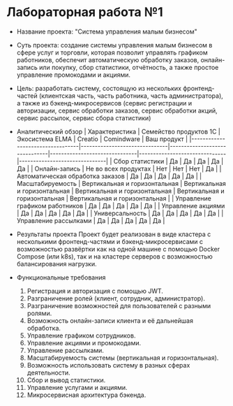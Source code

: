 # Лабораторная работа №1
-   Название проекта: "Система управления малым бизнесом"
-   Суть проекта: создание системы управления малым бизнесом в сфере услуг и торговли, которая позволит управлять графиком работников, обеспечит автоматическую обработку заказов, онлайн-запись или покупку, сбор статистики, отчётность, а также простое управление промокодами и акциями.
-   Цель: разработать систему, состоящую из нескольких фронтенд-частей (клиентская часть, часть работника, часть администратора), а также из бэкенд-микросервисов (сервис регистрации и авторизации, сервис обработки заказов, сервис обработки акций, сервис рассылок, сервис сбора статистики)
-   Аналитический обзор
| Характеристика                   | Семейство продуктов 1С        | Экосистема ELMA               | Creatio                       | Comindware                    | Ваш продукт                   |
|----------------------------------|-------------------------------|-------------------------------|-------------------------------|-------------------------------|-------------------------------|
| Сбор статистики                  | Да                            | Да                            | Да                            | Да                            | Да                            |
| Онлайн-запись                    | Не во всех продуктах          | Нет                           | Нет                           | Нет                           | Да                            |
| Автоматическая обработка заказов | Да                            | Да                            | Да                            | Да                            | Да                            |
| Масштабируемость                 | Вертикальная и горизонтальная | Вертикальная и горизонтальная | Вертикальная и горизонтальная | Вертикальная и горизонтальная | Вертикальная и горизонтальная |
| Управление графиком работников   | Да                            | Да                            | Да                            | Да                            | Да                            |
| Управление акциями               | Да                            | Да                            | Да                            | Да                            | Да                            |
| Универсальность                  | Да                            | Да                            | Да                            | Да                            | Да                            |
| Управление рассылками            | Да                            | Да                            | Да                            | Да                            | Да                            |

-  Результаты проекта
    Проект будет реализован в виде кластера с несколькими фронтенд-частями и бэкенд-микросервисами с возможностью развёртки как на одной машине с помощью Docker Compose (или k8s), так и на кластере серверов с возможностью балансирования нагрузки.
- Функциональные требования
	1) Регистрация и авторизация с помощью JWT.
	2) Разграничение ролей (клиент, сотрудник, администратор).
	3) Разграничение возможностей для пользователей с разными ролями.
	4) Возможность онлайн-записи клиента и её дальнейшая обработка.
	5) Управление графиком сотрудников.
	6) Управление акциями и промокодами.
	7) Управление рассылками.
	8) Масштабируемость системы (вертикальная и горизонтальная).
	9) Возможность использовать систему в разных сферах деятельности.
	10) Сбор и вывод статистики.
	11) Управление услугами и акциями.
	12) Микросервисная архитектура бэкенда.